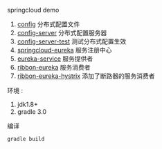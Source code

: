 springcloud demo


1. [config](../config) 分布式配置文件
2. [config-server](../config-server) 分布式配置服务器
3. [config-server-test](../config-server-test) 测试分布式配置生效
4. [springcloud-eureka](../springcloud-eureka) 服务注册中心
5. [eureka-service](../eureka-service) 服务提供者
6. [ribbon-eureka](../ribbon-eureka) 服务消费者
7. [ribbon-eureka-hystrix](../ribbon-eureka-hystrix) 添加了断路器的服务消费者

环境 :

1. jdk1.8+
2. gradle 3.0

编译 

    gradle build 
